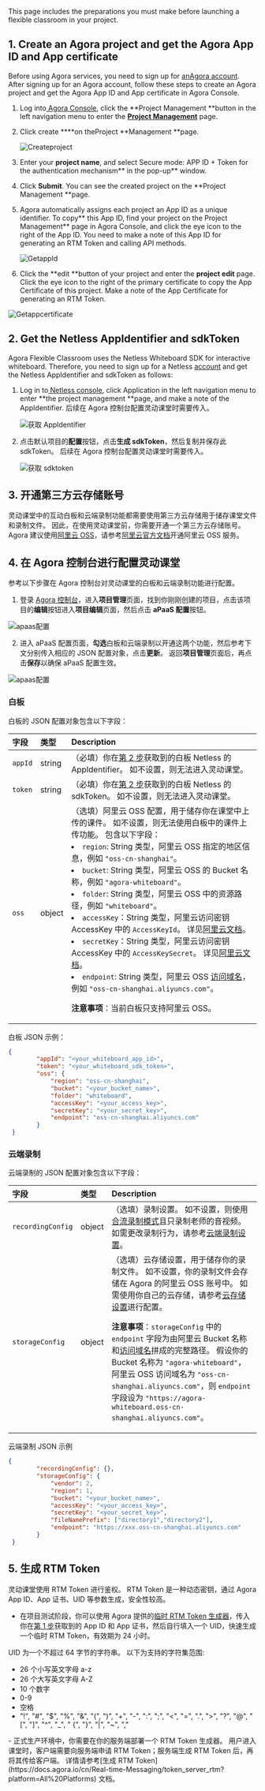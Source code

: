 This page includes the preparations you must make before launching a flexible classroom in your project.

<a name="step1"></a>
## 1. Create an Agora project and get the Agora App ID and App certificate

Before using Agora services, you need to sign up for [anAgora account](https://docs.agora.io/cn/Agora%20Platform/sign_in_and_sign_up). After signing up for an Agora account, follow these steps to create an Agora project and get the Agora App ID and App certificate in Agora Console.

1. Log into[ Agora Console](https://console.agora.io/), click the **Project Management **button in the left navigation menu to enter the **[Project Management](https://console.agora.io/projects)** page.

2. Click create ****on theProject **Management **page.

   ![Createproject](https://web-cdn.agora.io/docs-files/1594287028966)

3. Enter your **project name**, and select Secure mode: APP ID + Token for the authentication mechanism** in the pop-up** window.

4. Click **Submit**. You can see the created project on the **Project Management **page.

5. Agora automatically assigns each project an App ID as a unique identifier. To copy** this App ID, find your project on the Project Management** page in Agora Console, and click the eye icon to the right of the App ID. You need to make a note of this App ID for generating an RTM Token and calling API methods.

   ![GetappId](https://web-cdn.agora.io/docs-files/1603974707121)

6. Click the **edit **button of your project and enter the **project edit** page. Click the eye icon to the right of the primary certificate to copy the App Certificate of this project. Make a note of the App Certificate for generating an RTM Token.

![Getappcertificate](https://web-cdn.agora.io/docs-files/1611024919891)

<a name="step2"></a>
## 2. Get the Netless AppIdentifier and sdkToken

Agora Flexible Classroom uses the Netless Whiteboard SDK for interactive whiteboard. Therefore, you need to sign up for a Netless [account](https://console.netless.link) and get the Netless AppIdentifier and sdkToken as follows:

1. Log in to[ Netless console](https://console.netless.link/), click Application in the left navigation menu to enter **the project management **page, and make a note of the AppIdentifier. 后续在 Agora 控制台配置灵动课堂时需要传入。

   ![获取 AppIdentifier](https://web-cdn.agora.io/docs-files/1603975237931)

2. 点击默认项目的**配置**按钮，点击**生成 sdkToken**，然后复制并保存此 sdkToken。 后续在 Agora 控制台配置灵动课堂时需要传入。

   ![获取 sdktoken](https://web-cdn.agora.io/docs-files/1603975258941)

<a name="step3"></a>
## 3. 开通第三方云存储账号

灵动课堂中的互动白板和云端录制功能都需要使用第三方云存储用于储存课堂文件和录制文件。 因此，在使用灵动课堂前，你需要开通一个第三方云存储账号。 Agora 建议使用[阿里云 OSS](https://www.aliyun.com/product/oss)，请参考[阿里云官方文档](https://help.aliyun.com/product/31815.html?spm=5176.7933691.J_1309819.8.2e392a66QiJZD3)开通阿里云 OSS 服务。

<a name="step4"></a>
## 4. 在 Agora 控制台进行配置灵动课堂

参考以下步骤在 Agora 控制台对灵动课堂的白板和云端录制功能进行配置。

1. 登录 [Agora 控制台](https://console.agora.io/)，进入**项目管理**页面，找到你刚刚创建的项目，点击该项目的**编辑**按钮进入**项目编辑**页面，然后点击 **aPaaS 配置**按钮。

![apaas配置](https://web-cdn.agora.io/docs-files/1611024994160)

2. 进入 aPaaS 配置页面，**勾选**白板和云端录制以开通这两个功能，然后参考下文分别传入相应的 JSON 配置对象，点击**更新**。 返回**项目管理**页面后，再点击**保存**以确保 aPaaS 配置生效。

![apaas配置](https://web-cdn.agora.io/docs-files/1611025023884)

### 白板

白板的 JSON 配置对象包含以下字段：

| 字段 | 类型 | Description |
| :------ | :----- | :----------------------------------------------------------- |
| `appId` | string | （必填）你在[第 2 步](#step2)获取到的白板 Netless 的 AppIdentifier。 如不设置，则无法进入灵动课堂。 |
| `token` | string | （必填）你在[第 2 步](#step2)获取到的白板 Netless 的 sdkToken。 如不设置，则无法进入灵动课堂。 |
| `oss` | object | （选填）阿里云 OSS 配置，用于储存你在课堂中上传的课件。 如不设置，则无法使用白板中的课件上传功能。 包含以下字段：<li>`region`: String 类型，阿里云 OSS 指定的地区信息，例如 `"oss-cn-shanghai"`。<li>`bucket`: String 类型，阿里云 OSS 的 Bucket 名称，例如 `"agora-whiteboard"`。<li>`folder`: String 类型，阿里云 OSS 中的资源路径，例如 `"whiteboard"`。<li>`accessKey`：String 类型，阿里云访问密钥 AccessKey 中的 `AccessKeyId`。 详见[阿里云文档](https://help.aliyun.com/document_detail/53045.html)。<li>`secretKey`：String 类型，阿里云访问密钥 AccessKey 中的 `AccessKeySecret`。 详见[阿里云文档](https://help.aliyun.com/document_detail/53045.html)。<li>`endpoint`: String 类型，阿里云 OSS [访问域名](https://help.aliyun.com/document_detail/31837.html?spm=a2c4g.11186623.6.625.49002345WzP07l)，例如 `"oss-cn-shanghai.aliyuncs.com"`。<p>**注意事项**：当前白板只支持阿里云 OSS。 |

白板 JSON 示例：

```json
{
        "appId": "<your_whiteboard_app_id>",
        "token": "<your_whiteboard_sdk_token>",
        "oss": {
            "region": "oss-cn-shanghai",
            "bucket": "<your_bucket_name>",
            "folder": "whiteboard",
            "accessKey": "<your_access_key>",
            "secretKey": "<your_secret_key>",
            "endpoint": "oss-cn-shanghai.aliyuncs.com"
        }
 }
```

### 云端录制

云端录制的 JSON 配置对象包含以下字段：

| 字段 | 类型 | Description |
| :---------------- | :----- | :----------------------------------------------------------- |
| `recordingConfig` | object | （选填）录制设置。 如不设置，则使用[合流录制模式](https://docs.agora.io/cn/Agora%20Platform/composite_recording_mode)且只录制老师的音视频。 如需更改录制行为，请参考[云端录制设置](https://docs.agora.io/cn/cloud-recording/cloud_recording_api_rest?platform=RESTful#recordingConfig)。 |
| `storageConfig` | object | （选填）云存储设置，用于储存你的录制文件。 如不设置，你的录制文件会存储在 Agora 的阿里云 OSS 账号中。 如需使用你自己的云存储，请参考[云存储设置](https://docs.agora.io/cn/cloud-recording/cloud_recording_api_rest?platform=RESTful#storageConfig)进行配置。<p>**注意事项**：`storageConfig` 中的 `endpoint` 字段为由阿里云 Bucket 名称和[访问域名](https://help.aliyun.com/document_detail/31837.html?spm=a2c4g.11186623.6.625.49002345WzP07l)拼成的完整路径。 假设你的 Bucket 名称为 `"agora-whiteboard"`，阿里云 OSS 访问域名为 `"oss-cn-shanghai.aliyuncs.com"`，则 `endpoint` 字段设为 `"https://agora-whiteboard.oss-cn-shanghai.aliyuncs.com"`。 |

云端录制 JSON 示例

```json
{
        "recordingConfig": {},
        "storageConfig": {
            "vendor": 2,
            "region": 1,
            "bucket": "<your_bucket_name>",
            "accessKey": "<your_access_key>",
            "secretKey": "<your_secret_key>",
            "fileNamePrefix": ["directory1","directory2"],
            "endpoint": "https://xxx.oss-cn-shanghai.aliyuncs.com"
        }
 }
```

<a name="step5"></a>
## 5. 生成 RTM Token

灵动课堂使用 RTM Token 进行鉴权。 RTM Token 是一种动态密钥，通过 Agora App ID、App 证书、UID 等参数生成，安全性较高。

- 在项目测试阶段，你可以使用 Agora 提供的[临时 RTM Token 生成器](https://webdemo.agora.io/token-builder/)，传入你在[第 1 步](#step1)获取到的 App ID 和 App 证书，然后自行填入一个 UID，快速生成一个临时 RTM Token，有效期为 24 小时。
<div class="alert info">UID 为一个不超过 64 字节的字符串。 以下为支持的字符集范围:<ul><li>26 个小写英文字母 a-z</li><li>26 个大写英文字母 A-Z</li><li>10 个数字</li><li>0-9</li><li>空格</li><li>"!", "#", "$", "%", "&amp;", "(", ")", "+", "-", ":", ";", "&lt;", "=", ".", ">", "?", "@", "[", "]", "^", "_", " {", "}", "|", "~", ","</li></ul></div>
- 正式生产环境中，你需要在你的服务端部署一个 RTM Token 生成器。 用户进入课堂时，客户端需要向服务端申请 RTM Token；服务端生成 RTM Token 后，再将其传给客户端。 详情请参考[生成 RTM Token](https://docs.agora.io/cn/Real-time-Messaging/token_server_rtm?platform=All%20Platforms) 文档。